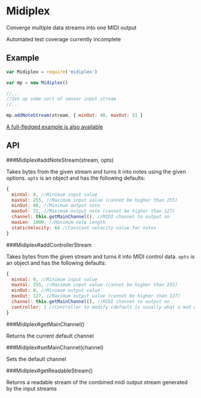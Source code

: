 Midiplex
========

Converge multiple data streams into one MIDI output

Automated test coverage currently incomplete

Example
-------

```javascript
var Midiplex = require('midiplex')

var mp = new Midiplex()

//...
//Set up some sort of sensor input stream
//...

mp.addNoteStream(stream, { minOut: 40, maxOut: 51 }
```

[A full-fledged example is also available](https://github.com/emac-utd/midiplex-demo-server)

API
---

###Midiplex#addNoteStream(stream, opts)

Takes bytes from the given stream and turns it into notes using the given options.  `opts` is an object and has the following defaults:

```javascript
{
  minVal: 0, //Minimum input value
  maxVal: 255, //Maximum input value (cannot be higher than 255)
  minOut: 60, //Minimum output note
  maxOut: 71, //Maximum output note (cannot be higher than 127)
  channel: this.getMainChannel(), //MIDI channel to output on
  maxLen: 1000, //Maximum note length
  staticVelocity: 64 //Constant velocity value for notes
}
```

###Midiplex#addControllerStream

Takes bytes from the given stream and turns it into MIDI control data.  `opts` is an object and has the following defaults:

```javascript
{
  minVal: 0, //Minimum input value
  maxVal: 255, //Maximum input value (cannot be higher than 255)
  minOut: 0, //Minimum output value
  maxOut: 127, //Maximum output value (cannot be higher than 127)
  channel: this.getMainChannel(), //MIDI channel to output on
  controller: 1 //Controller to modify (default is usually what a mod wheel is mapped to)
}
```

###Midiplex#getMainChannel()

Returns the current default channel

###Midiplex#setMainChannel(channel)

Sets the default channel

###Midiplex#getReadableStream()

Returns a readable stream of the combined midi output stream generated by the input streams
